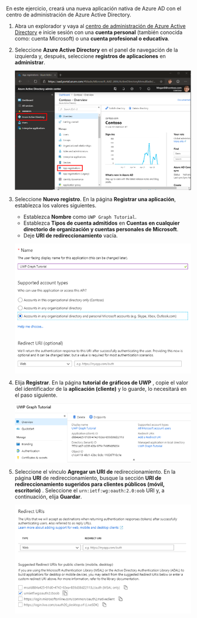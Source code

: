<!-- markdownlint-disable MD002 MD041 -->

En este ejercicio, creará una nueva aplicación nativa de Azure AD con el centro de administración de Azure Active Directory.

1. Abra un explorador y vaya al [centro de administración de Azure Active Directory](https://aad.portal.azure.com) e inicie sesión con una **cuenta personal** (también conocida como: cuenta Microsoft) o una **cuenta profesional o educativa**.

1. Seleccione **Azure Active Directory** en el panel de navegación de la izquierda y, después, seleccione **registros de aplicaciones** en **administrar**.

    ![Una captura de pantalla de los registros de la aplicación ](./images/aad-portal-app-registrations.png)

1. Seleccione **Nuevo registro**. En la página **Registrar una aplicación**, establezca los valores siguientes.

    - Establezca **Nombre** como `UWP Graph Tutorial`.
    - Establezca **Tipos de cuenta admitidos** en **Cuentas en cualquier directorio de organización y cuentas personales de Microsoft**.
    - Deje **URI de redireccionamiento** vacía.

    ![Captura de pantalla de la página registrar una aplicación](./images/aad-register-an-app.png)

1. Elija **Registrar**. En la página **tutorial de gráficos de UWP** , copie el valor del identificador de la **aplicación (cliente)** y lo guarde, lo necesitará en el paso siguiente.

    ![Captura de pantalla del identificador de la aplicación del nuevo registro de la aplicación](./images/aad-application-id.png)

1. Seleccione el vínculo **Agregar un URI de** redireccionamiento. En la página **URI** de redireccionamiento, busque la sección **URI de redireccionamiento sugeridos para clientes públicos (móvil, escritorio)** . Seleccione el `urn:ietf:wg:oauth:2.0:oob` URI y, a continuación, elija **Guardar**.

    ![Captura de pantalla de la página URI de redireccionamiento](./images/aad-redirect-uris.png)